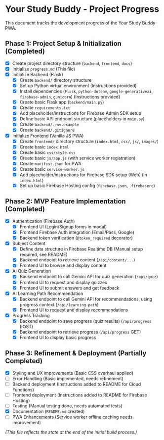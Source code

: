 # Your Study Buddy - Project Progress

This document tracks the development progress of the Your Study Buddy PWA.

## Phase 1: Project Setup & Initialization (Completed)

- [x] Create project directory structure (`backend`, `frontend`, `docs`)
- [x] Initialize `progress.md` (This file)
- [x] Initialize Backend (Flask)
    - [x] Create `backend/` directory structure
    - [x] Set up Python virtual environment (Instructions provided)
    - [x] Install dependencies (`Flask`, `python-dotenv`, `google-generativeai`, `firebase-admin`, `gunicorn`) (Instructions provided)
    - [x] Create basic Flask app (`backend/main.py`)
    - [x] Create `requirements.txt`
    - [x] Add placeholder/instructions for Firebase Admin SDK setup
    - [x] Define basic API endpoint structure (placeholders in `main.py`)
    - [x] Create `backend/.env.example`
    - [x] Create `backend/.gitignore`
- [x] Initialize Frontend (Vanilla JS PWA)
    - [x] Create `frontend/` directory structure (`index.html`, `css/`, `js/`, `images/`)
    - [x] Create basic `index.html`
    - [x] Create basic `css/style.css`
    - [x] Create basic `js/app.js` (with service worker registration)
    - [x] Create `manifest.json` for PWA
    - [x] Create basic `service-worker.js`
    - [x] Add placeholder/instructions for Firebase SDK setup (Web) (in `index.html`)
    - [x] Set up basic Firebase Hosting config (`firebase.json`, `.firebaserc`)

## Phase 2: MVP Feature Implementation (Completed)

- [x] Authentication (Firebase Auth)
    - [x] Frontend UI (Login/Signup forms in modal)
    - [x] Frontend Firebase Auth integration (Email/Pass, Google)
    - [x] Backend token verification (`@token_required` decorator)
- [x] Subject Content
    - [x] Define data structure in Firebase Realtime DB (Manual setup required, see README)
    - [x] Backend endpoint to retrieve content (`/api/content/...`)
    - [x] Frontend UI to browse and display content
- [x] AI Quiz Generation
    - [x] Backend endpoint to call Gemini API for quiz generation (`/api/quiz`)
    - [x] Frontend UI to request and display quizzes
    - [x] Frontend UI to submit answers and get feedback
- [x] AI Learning Path Recommendation
    - [x] Backend endpoint to call Gemini API for recommendations, using progress context (`/api/learning-path`)
    - [x] Frontend UI to request and display recommendations
- [x] Progress Tracking
    - [x] Backend endpoint to save progress (quiz results) (`/api/progress` POST)
    - [x] Backend endpoint to retrieve progress (`/api/progress` GET)
    - [x] Frontend UI to display basic progress

## Phase 3: Refinement & Deployment (Partially Completed)

- [x] Styling and UX improvements (Basic CSS overhaul applied)
- [ ] Error Handling (Basic implemented, needs refinement)
- [ ] Backend deployment (Instructions added to README for Cloud Functions)
- [ ] Frontend deployment (Instructions added to README for Firebase Hosting)
- [ ] Testing (Manual testing done, needs automated tests)
- [x] Documentation (`README.md` created)
- [ ] PWA Enhancements (Service worker offline caching needs improvement)

*(This file reflects the state at the end of the initial build process.)* 